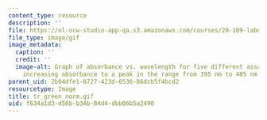 ```yaml
---
content_type: resource
description: ''
file: https://ol-ocw-studio-app-qa.s3.amazonaws.com/courses/20-109-laboratory-fundamentals-in-biological-engineering-spring-2010/f634a1d3d56bb34b84d4dbb06b5a2490_tr_green_norm.gif
file_type: image/gif
image_metadata:
  caption: ''
  credit: ''
  image-alt: Graph of absorbance vs. wavelength for five different assays, showing
    increasing absorbance to a peak in the range from 395 nm to 405 nm.
parent_uid: 2b04dfe1-8727-423d-6536-86dcb5f4bcd2
resourcetype: Image
title: tr_green_norm.gif
uid: f634a1d3-d56b-b34b-84d4-dbb06b5a2490
---
```

